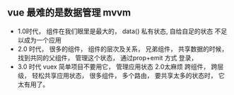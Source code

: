 ## vue 最难的是数据管理 mvvm 
- 1.0时代， 组件在我们眼里是最大的， 
  data() 私有状态, 自给自足的状态 
  不足以成为一个应用
- 2.0 时代， 很多的组件， 
  组件的层次及关系， 兄弟组件， 共享数据的时候，找到共同的父组件， 管理这个状态， 通过prop+emit 方式  登录， 
- 3.0 时代 vuex  简单项目不要用它， 
  管理应用状态 2.0太麻烦 
  跨组件， 跨层级， 轻松共享应用状态， 
  很多组件， 多个路由， 要共享太多的状态时， 它太有用了。 

